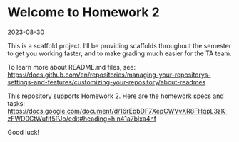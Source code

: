# Welcome to Homework 2
2023-08-30

This is a scaffold project. I’ll be providing scaffolds throughout the
semester to get you working faster, and to make grading much easier for
the TA team.

To learn more about README.md files, see:
<https://docs.github.com/en/repositories/managing-your-repositorys-settings-and-features/customizing-your-repository/about-readmes>

This repository supports Homework 2. Here are the homework specs and
tasks:
<https://docs.google.com/document/d/16rEpbDF7XepCWVvXR8FHqpL3zK-zFWD0CtWufif5PJo/edit#heading=h.n41a7blxa4nf>

Good luck!
